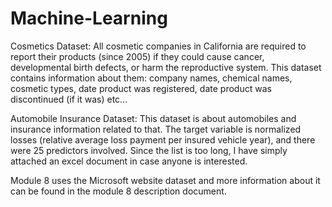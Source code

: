 # Machine-Learning

Cosmetics Dataset:
All cosmetic companies in California are required to report their products (since 2005) if they could cause cancer, developmental birth defects, or harm the reproductive system. This dataset contains information about them: company names, chemical names, cosmetic types, date product was registered, date product was discontinued (if it was) etc...

Automobile Insurance Dataset:
This dataset is about automobiles and insurance information related to that. The target variable is normalized losses (relative average loss payment per insured vehicle year), and there were 25 predictors involved. Since the list is too long, I have simply attached an excel document in case anyone is interested. 

Module 8 uses the Microsoft website dataset and more information about it can be found in the module 8 description document.

